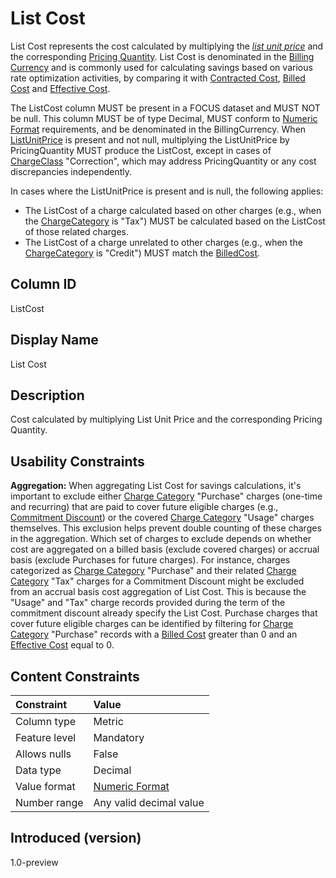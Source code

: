 # List Cost

List Cost represents the cost calculated by multiplying the [*list unit price*](#glossary:list-unit-price) and the corresponding [Pricing Quantity](#pricingquantity). List Cost is denominated in the [Billing Currency](#billingcurrency) and is commonly used for calculating savings based on various rate optimization activities, by comparing it with [Contracted Cost](#contractedcost), [Billed Cost](#billedcost) and [Effective Cost](#effectivecost).

The ListCost column MUST be present in a FOCUS dataset and MUST NOT be null. This column MUST be of type Decimal, MUST conform to [Numeric Format](#numericformat) requirements, and be denominated in the BillingCurrency. When [ListUnitPrice](#listunitprice) is present and not null, multiplying the ListUnitPrice by PricingQuantity MUST produce the ListCost, except in cases of [ChargeClass](#chargeclass) "Correction", which may address PricingQuantity or any cost discrepancies independently.

In cases where the ListUnitPrice is present and is null, the following applies:

* The ListCost of a charge calculated based on other charges (e.g., when the [ChargeCategory](#chargecategory) is "Tax") MUST be calculated based on the ListCost of those related charges.
* The ListCost of a charge unrelated to other charges (e.g., when the [ChargeCategory](#chargecategory) is "Credit") MUST match the [BilledCost](#billedcost).

## Column ID

ListCost

## Display Name

List Cost

## Description

Cost calculated by multiplying List Unit Price and the corresponding Pricing Quantity.

## Usability Constraints

**Aggregation:** When aggregating List Cost for savings calculations, it's important to exclude either [Charge Category](#chargecategory) "Purchase" charges (one-time and recurring) that are paid to cover future eligible charges (e.g., [Commitment Discount](#glossary:commitment-discount)) or the covered [Charge Category](#chargecategory) "Usage" charges themselves. This exclusion helps prevent double counting of these charges in the aggregation. Which set of charges to exclude depends on whether cost are aggregated on a billed basis (exclude covered charges) or accrual basis (exclude Purchases for future charges). For instance, charges categorized as [Charge Category](#chargecategory) "Purchase" and their related [Charge Category](#chargecategory) "Tax" charges for a Commitment Discount might be excluded from an accrual basis cost aggregation of List Cost. This is because the "Usage" and "Tax" charge records provided during the term of the commitment discount already specify the List Cost. Purchase charges that cover future eligible charges can be identified by filtering for [Charge Category](#chargecategory) "Purchase" records with a [Billed Cost](#billedcost) greater than 0 and an [Effective Cost](#effectivecost) equal to 0.

## Content Constraints

| Constraint      | Value                   |
|:----------------|:------------------------|
| Column type     | Metric                  |
| Feature level   | Mandatory               |
| Allows nulls    | False                   |
| Data type       | Decimal                 |
| Value format    | [Numeric Format](#numericformat) |
| Number range    | Any valid decimal value |

## Introduced (version)

1.0-preview
